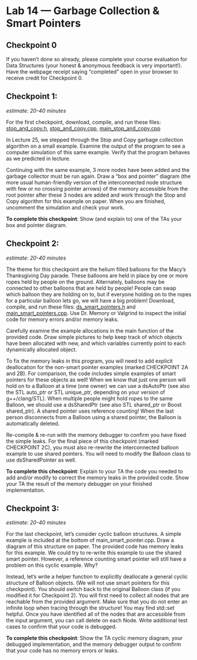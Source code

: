 # Lab 14 — Garbage Collection & Smart Pointers

## Checkpoint 0

If you haven’t done so already, please complete your course evaluation for Data Structures (your honest & anonymous feedback is very important!). Have the webpage receipt saying “completed” open in your browser to receive credit for Checkpoint 0.

## Checkpoint 1:

*estimate: 20-40 minutes*

For the first checkpoint, download, compile, and run these files: [stop_and_copy.h](stop_and_copy.h), [stop_and_copy.cpp](stop_and_copy.cpp), [main_stop_and_copy.cpp](main_stop_and_copy.cpp) 

In Lecture 25, we stepped through the Stop and Copy garbage collection algorithm on a small example.
Examine the output of the program to see a computer simulation of this same example. Verify that the
program behaves as we predicted in lecture.

Continuing with the same example, 3 more nodes have been added and the garbage collector must be run
again. Draw a “box and pointer” diagram (the more usual human-friendly version of the interconnected
node structure with few or no crossing pointer arrows) of the memory accessible from the root pointer after
these 3 nodes are added and work through the Stop and Copy algorithm for this example on paper. When
you are finished, uncomment the simulation and check your work.

**To complete this checkpoint**: Show (and explain to) one of the TAs your box and pointer diagram.

## Checkpoint 2:

*estimate: 20-40 minutes*

The theme for this checkpoint are the helium filled balloons for the Macy’s Thanksgiving Day parade. These
balloons are held in place by one or more ropes held by people on the ground. Alternately, balloons may
be connected to other balloons that are held by people! People can swap which balloon they are holding
on to, but if everyone holding on to the ropes for a particular balloon lets go, we will have a big problem!
Download, compile, and run these files: [ds_smart_pointers.h](ds_smart_pointers.h) and [main_smart_pointers.cpp](main_smart_pointers.cpp).
Use Dr. Memory or Valgrind to inspect the initial code for memory errors and/or memory leaks.

Carefully examine the example allocations in the main function of the provided code. Draw simple pictures
to help keep track of which objects have been allocated with new, and which variables currently point to
each dynamically allocated object.

To fix the memory leaks in this program, you will need to add explicit deallocation for the non-smart pointer
examples (marked CHECKPOINT 2A and 2B). For comparison, the code includes simple examples of smart
pointers for these objects as well! When we know that just one person will hold on to a Balloon at a time
(one owner) we can use a dsAutoPtr (see also the STL auto_ptr or STL unique_ptr, depending on your
version of g++/clang/STL). When multiple people might hold ropes to the same Balloon, we should use a
dsSharedPtr (see also STL shared_ptr or Boost shared_ptr). A shared pointer uses reference counting!
When the last person disconnects from a Balloon using a shared pointer, the Balloon is automatically deleted.

Re-compile & re-run with the memory debugger to confirm you have fixed the simple leaks. For the final
piece of this checkpoint (marked CHECKPOINT 2C), you must also re-rewrite the interconnected balloon
example to use shared pointers. You will need to modify the Balloon class to use dsSharedPointer as well.

**To complete this checkpoint**: Explain to your TA the code you needed to add and/or modify to correct
the memory leaks in the provided code. Show your TA the result of the memory debugger on your finished
implementation.

## Checkpoint 3:

*estimate: 20-40 minutes*

For the last checkpoint, let’s consider cyclic balloon structures. A simple example is included at the bottom
of main_smart_pointer.cpp. Draw a diagram of this structure on paper. The provided code has memory
leaks for this example. We could try to re-write this example to use the shared smart pointer. However, a
reference counting smart pointer will still have a problem on this cyclic example. Why?

Instead, let’s write a helper function to explicitly deallocate a general cyclic structure of Balloon objects. (We
will not use smart pointers for this checkpoint). You should switch back to the original Balloon class (if you
modified it for Checkpoint 2). You will first need to collect all nodes that are reachable from the provided
argument. Make sure that you do not enter an infinite loop when tracing through the structure! You may
find std::set helpful. Once you have identified all of the nodes that are accessible from the input argument,
you can call delete on each Node. Write additional test cases to confirm that your code is debugged.

**To complete this checkpoint**: Show the TA cyclic memory diagram, your debugged implementation, and the memory debugger output to confirm that your code has no memory errors or leaks.
